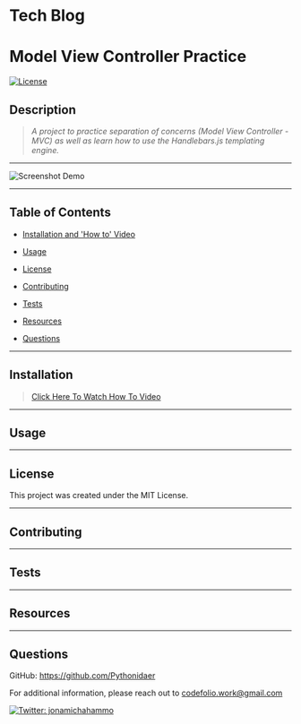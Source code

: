 # Tech Blog

# Model View Controller Practice
[![License](https://img.shields.io/badge/License-MIT-brightgreen.svg)](https://opensource.org/licenses/MIT)

## Description 
>*A project to practice separation of concerns (Model View Controller - MVC) as well as learn how to use the Handlebars.js templating engine.*

-----------

![Screenshot Demo](video/demo.png)

-----------
## Table of Contents

* [Installation and 'How to' Video](#installation)

* [Usage](#usage)

* [License](#license)

* [Contributing](#contributing)

* [Tests](#tests)

* [Resources](#resources)

* [Questions](#questions)

-----------
## Installation 
>[Click Here To Watch How To Video]( )

-----------

## Usage 
 

-----------

## License 
This project was created under the MIT License.

-----------

## Contributing 
 

-----------

## Tests 
 

-----------

## Resources
[]()
 
[]()
 
[]()
 
[]()
 
[]()
 
[]()
 
[]()
 
[]()
 
[]()
 
[]()
 
[]()
 
[]()
 

 
-----------

## Questions 
GitHub: https://github.com/Pythonidaer

For additional information, please reach out to codefolio.work@gmail.com

<a href="https://twitter.com/jonamichahammo">
    <img alt="Twitter: jonamichahammo" src="https://img.shields.io/twitter/follow/jonamichahammo.svg?style=social" target="_blank" />
</a> 